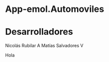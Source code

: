 App-emol.Automoviles
====================

Desarrolladores
====================
Nicolás Rubilar A
Matías Salvadores V

Hola